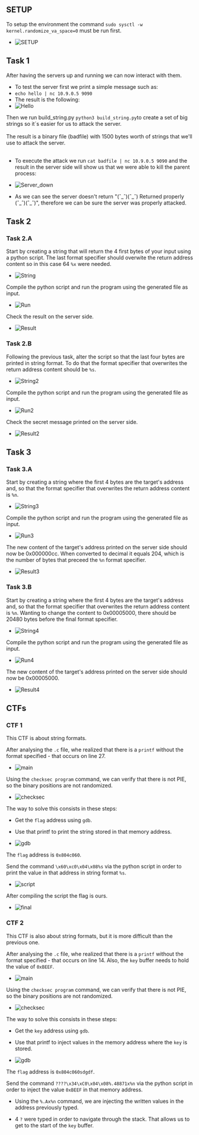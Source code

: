 ## SETUP

To setup the environment the command `sudo sysctl -w kernel.randomize_va_space=0` must be run first.

- ![SETUP](/Images/Week7/SETUP.PNG "SETUP")

## Task 1
After having the servers up and running we can now interact with them. 
- To test the server first we print a simple message such as:
- `echo hello | nc 10.9.0.5 9090`
- The result is the following:
- ![Hello](/Images/Week7/Task1-hello.png "hello")



Then we run build_string.py `python3 build_string.py`to create a set of big strings so it´s easier for us to attack the server.
<br>
<br>
The result is a binary file (badfile) with 1500 bytes worth of strings that we'll use to attack the server.
<br>
<br>

- To execute the attack we run `cat badfile | nc 10.9.0.5 9090` and the result in the server side will show us that we were able to kill the parent process:
- ![Server_down](/Images/Week7/Task1-server-down.png "Server_down")

- As we can see the server doesn't return "(ˆ_ˆ)(ˆ_ˆ) Returned properly (ˆ_ˆ)(ˆ_ˆ)", therefore we can be sure the server was properly attacked.


## Task 2

### Task 2.A

Start by creating a string that will return the 4 first bytes of your input using a python script. The last format specifier should overwite the return address content so in this case 64 `%x` were needed.

- ![String](/Images/Week7/Task2.1-string.PNG "String")

Compile the python script and run the program using the generated file as input.

- ![Run](/Images/Week7/Task2.1-run.PNG "Run")

Check the result on the server side.

- ![Result](/Images/Week7/Task2.1-result.PNG "Result")

### Task 2.B

Following the previous task, alter the script so that the last four bytes are printed in string format. To do that the format specifier that overwrites the return address content should be `%s`.

- ![String2](/Images/Week7/Task2.2-string2.PNG "String2")

Compile the python script and run the program using the generated file as input.

- ![Run2](/Images/Week7/Task2.2-run2.PNG "Run2")

Check the secret message printed on the server side.

- ![Result2](/Images/Week7/Task2.2-result2.PNG "Result2")

## Task 3

### Task 3.A

Start by creating a string where the first 4 bytes are the target's address and, so that the format specifier that overwrites the return address content is `%n`. 

- ![String3](/Images/Week7/Task3.1-string3.PNG "String3")

Compile the python script and run the program using the generated file as input.

- ![Run3](/Images/Week7/Task3.1-run3.PNG "Run3")

The new content of the target's address printed on the server side should now be 0x000000cc. When converted to decimal it equals 204, which is the number of bytes that preceed the `%n` format specifier.

- ![Result3](/Images/Week7/Task3.1-result3.PNG "Result3")

### Task 3.B

Start by creating a string where the first 4 bytes are the target's address and, so that the format specifier that overwrites the return address content is `%n`. Wanting to change the content to 0x00005000, there should be 20480 bytes before the final format specifier.

- ![String4](/Images/Week7/Task3.2-string4.PNG "String4")

Compile the python script and run the program using the generated file as input.

- ![Run4](/Images/Week7/Task3.2-run4.PNG "Run4")

The new content of the target's address printed on the server side should now be 0x00005000.

- ![Result4](/Images/Week7/Task3.2-result4.PNG "Result4")

## CTFs

### CTF 1

This CTF is about string formats. 

After analysing the `.c` file, whe realized that there is a `printf` without the format specified - that occurs on line 27.

- ![main](/Images/Week7/ctf1-main.png "main")

Using the `checksec program` command, we can verify that there is not PIE, so the binary positions are not randomized.

- ![checksec](/Images/Week7/ctf1-checksec.png "checksec")

The way to solve this consists in these steps:
- Get the `flag` address using `gdb`.
- Use that printf to print the string stored in that memory address.

- ![gdb](/Images/Week7/ctf1-gdb.png "gdb")

The `flag` address is `0x804c060`.

Send the command `\x60\xc0\x04\x08%s` via the python script in order to print the value in that address in string format `%s`.

- ![script](/Images/Week7/ctf1-script.png "script")

After compiling the script the flag is ours.

- ![final](/Images/Week7/ctf1-final.png "final")

### CTF 2

This CTF is also about string formats, but it is more difficult than the previous one.

After analysing the `.c` file, whe realized that there is a `printf` without the format specified - that occurs on line 14.
Also, the `key` buffer needs to hold the value of `0xBEEF`.

- ![main](/Images/Week7/ctf2-main.png "main")

Using the `checksec program` command, we can verify that there is not PIE, so the binary positions are not randomized.

- ![checksec](/Images/Week7/ctf2-checksec.png "checksec")

The way to solve this consists in these steps:
- Get the `key` address using `gdb`.
- Use that printf to inject values in the memory address where the `key` is stored.

- ![gdb](/Images/Week7/ctf2-gdb.png "gdb")

The `flag` address is `0x804c060sdgdf`.

Send the command `????\x34\xC0\x04\x08%.48871x%n` via the python script in order to inject the value `0xBEEF` in that memory address.

- Using the `%.Ax%n` command, we are injecting the written values in the address previously typed.

- 4 `?` were typed in order to navigate through the stack. That allows us to get to the start of the `key` buffer.

